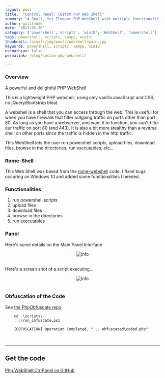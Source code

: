 ```yaml
---
layout: post
title:  "Control Panel: Custom PHP Web Shell"
summary: "A Small, Yet Elegant PHP WebShell with multiple functionalities"
author: guillaume
date: '2023-06-30'
category: ['powershell','scripts', 'win10', 'WebShell', 'powershell']
tags: powershell, scripts, xampp, win10
thumbnail: /assets/img/posts/webshell/main.jpg
keywords: powershell, scripts, xampp, win10
usemathjax: false
permalink: /blog/custom-php-webshell/

---
```


### Overview 

A powerful and delightful PHP WebShell

This is a lightweight PHP webshell, using only vanilla JavaScript and CSS, no jQuery/Bootstrap bloat.

A webshell is a shell that you can access through the web. This is useful for when you have firewalls that filter outgoing traffic on ports other than port 80. As long as you have a webserver, and want it to function, you can't filter our traffic on port 80 (and 443). It is also a bit more stealthy than a reverse shell on other ports since the traffic is hidden in the http traffic.

This WebShell lets the user run powershell scripts, upload files, download files, browse in the directories, run executables, etc...

### Rome-Shell

This Web Shell was based from the [rome-webshell](https://github.com/Caesarovich/rome-webshell) code. I fixed bugs occuring on Windows 10 and added some functionalities I needed.

### Functionalities

1) run powershell scripts<br>
2) upload files<br>
3) download files<br>
4) browse in the directories<br>
5) run executables<br>

### Panel

Here's some details on the Main Panel Interface

<center>
<img src="https://arsscriptum.github.io/assets/img/posts/webshell/panel-00.png" alt="info" style="max-width: 85%;" />
</center>
<br>

Here's a screen shot of a script executing...


<center>
<img src="https://arsscriptum.github.io/assets/img/posts/webshell/panel-01.png" alt="info" style="max-width: 85%;" />
</center>
<br>

### Obfuscation of the Code

See [the PhpObfuscate repo](https://github.com/arsscriptum/PowerShell.Public.Sandbox/tree/master/PhpObfuscate)


```
    cd .\scripts\
    . .\run_obfuscate.ps1

    [OBFUSCATION] Operation Completed. "... obfuscated\coded.php"
```
 
<br>

---------------------------------------------------------------------------------------------------------


## Get the code 

[Php.WebShell.CtrlPanel on GitHub](https://github.com/arsscriptum/Php.WebShell.CtrlPanel)
